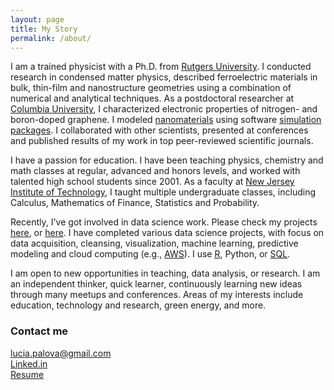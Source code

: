 ```yaml
---
layout: page
title: My Story
permalink: /about/
---
```


I am a trained physicist with a Ph.D. from [Rutgers University](http://www.physics.rutgers.edu/). I conducted research in condensed matter physics, described ferroelectric materials in bulk, thin-film and nanostructure geometries using a combination of numerical and analytical techniques. 
As a postdoctoral researcher at [Columbia University](http://www.columbia.edu/), 
I characterized electronic properties of nitrogen- and boron-doped graphene.
I modeled [nanomaterials](http://science.sciencemag.org/content/333/6045/999.abstract) using software [simulation](https://www.vasp.at/) [packages](http://www.quantum-espresso.org/). I collaborated with other scientists, presented at conferences and published results of my work in top peer-reviewed scientific journals.

I have a passion for education. I have been teaching physics, chemistry and math classes at regular, advanced and honors levels, and worked with talented high school students since 2001. As a faculty at [New Jersey Institute of Technology](http://www.njit.edu/), I taught multiple undergraduate classes, including Calculus, Mathematics of Finance, Statistics and Probability. 

Recently, I've got involved in data science work. Please check my projects [here](http://lpalova.github.io/), or 
[here](https://github.com/lpalova). I have completed various data science projects, with focus on 
data acquisition, cleansing, visualization, machine learning, predictive modeling and 
cloud computing (e.g., [AWS](https://aws.amazon.com/)).
I use [R](https://www.coursera.org/account/accomplishments/specialization/certificate/LL4BR8M6KAGX), 
Python, or
[SQL](https://prod-cert-bucket.s3.amazonaws.com/downloads/887f1902d7c941cda709f846f642f8e8/Statement.pdf).

I am open to new opportunities in teaching, data analysis, or research. 
I am an independent thinker, quick learner, continuously learning new ideas through many meetups and conferences.
Areas of my interests include education, technology and research, green energy, and more.

### Contact me

[lucia.palova@gmail.com](mailto:email@domain.com)   
[Linked.in](https://www.linkedin.com/in/luciapalova)  
[Resume](/Resume_Lucia_Palova.pdf) 
